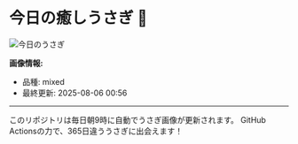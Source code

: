 # 今日の癒しうさぎ 🐰

![今日のうさぎ](https://firebasestorage.googleapis.com/v0/b/rabbitdb-9370d.appspot.com/o/rabbits%2F120d1e5a?alt=media&token=aa0686c3-7913-4a26-af0d-03d7edceeb72)

**画像情報:**
- 品種: mixed
- 最終更新: 2025-08-06 00:56

---

このリポジトリは毎日朝9時に自動でうさぎ画像が更新されます。
GitHub Actionsの力で、365日違ううさぎに出会えます！
